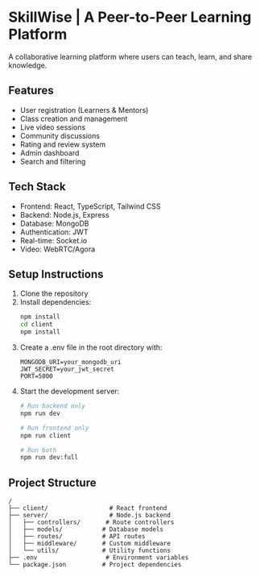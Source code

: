 # SkillWise | A Peer-to-Peer Learning Platform

A collaborative learning platform where users can teach, learn, and share knowledge.

## Features

- User registration (Learners & Mentors)
- Class creation and management
- Live video sessions
- Community discussions
- Rating and review system
- Admin dashboard
- Search and filtering

## Tech Stack

- Frontend: React, TypeScript, Tailwind CSS
- Backend: Node.js, Express
- Database: MongoDB
- Authentication: JWT
- Real-time: Socket.io
- Video: WebRTC/Agora

## Setup Instructions

1. Clone the repository
2. Install dependencies:
   ```bash
   npm install
   cd client
   npm install
   ```
3. Create a .env file in the root directory with:
   ```env
   MONGODB_URI=your_mongodb_uri
   JWT_SECRET=your_jwt_secret
   PORT=5000
   ```
4. Start the development server:
   ```bash
   # Run backend only
   npm run dev
   
   # Run frontend only
   npm run client
   
   # Run both
   npm run dev:full
   ```

## Project Structure

```
/
├── client/                 # React frontend
├── server/                 # Node.js backend
│   ├── controllers/       # Route controllers
│   ├── models/           # Database models
│   ├── routes/           # API routes
│   ├── middleware/       # Custom middleware
│   └── utils/            # Utility functions
├── .env                   # Environment variables
└── package.json          # Project dependencies
```

